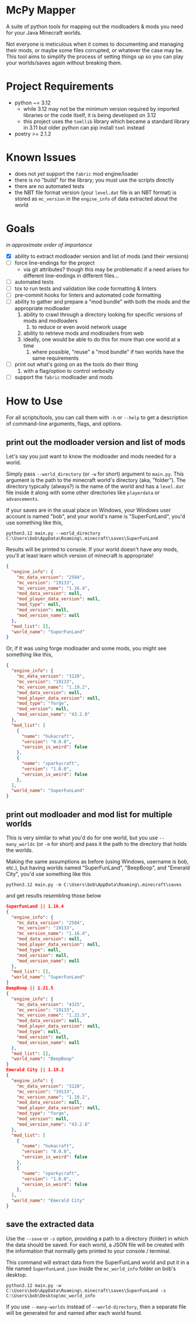 # McPy Mapper
A suite of python tools for mapping out the modloaders & mods you need for your Java Minecraft worlds.

Not everyone is meticulous when it comes to documenting and managing their mods, or maybe some files corrupted, or whatever the case may be.
This tool aims to simplify the process of setting things up so you can play your worlds/saves again without breaking them.

# Project Requirements
- python ~= 3.12
  - while 3.12 may not be the minimum version required by imported libraries or the code itself, it is being developed on 3.12
  - this project uses the `tomllib` library which became a standard library in 3.11 but older python can pip install `toml` instead
- poetry >= 2.1.2

# Known Issues
- does not _yet_ support the `fabric` mod engine/loader
- there is no "build" for the library; you must use the scripts directly
- there are no automated tests
- the NBT file format version (your `level.dat` file is an NBT format) is stored as `mc_version` in the `engine_info` of data extracted about the world

# Goals
_in approximate order of importance_

- [x] ability to extract modloader version and list of mods (and their versions)
- [ ] force line-endings for the project
  - via git attributes? though this may be problematic if a need arises for different line-endings in different files...
- [ ] automated tests
- [ ] tox to run tests and validation like code formatting & linters
- [ ] pre-commit hooks for linters and automated code formatting
- [ ] ability to gather and prepare a "mod bundle" with both the mods and the appropriate modloader 
   1. ability to crawl through a directory looking for specific versions of mods and modloaders 
      1. to reduce or even avoid network usage
   2. ability to retrieve mods and modloaders from web
   3. ideally, one would be able to do this for more than one world at a time
      1. where possible, "reuse" a "mod bundle" if two worlds have the same requirements 
- [ ] print out what's going on as the tools do their thing
   1. with a flag/option to control verbosity
- [ ] support the `fabric` modloader and mods

# How to Use
For all scripts/tools, you can call them with `-h` or `--help` to get a description of command-line arguments, flags, and options.

## print out the modloader version and list of mods
Let's say you just want to know the modloader and mods needed for a world.

Simply pass `--world_directory` (or `-w` for short) argument to `main.py`.
This argument is the path to the minecraft world's directory (aka, "folder").
The directory typically (always?) is the name of the world and has a `level.dat` file inside it along with some other directories like `playerdata` or `advancements`.

If your saves are in the usual place on Windows, 
your Windows user account is named "bob", 
and your world's name is "SuperFunLand",
you'd use something like this,
```shell
python3.12 main.py --world_directory C:\Users\bob\AppData\Roaming\.minecraft\saves\SuperFunLand
```

Results will be printed to console.
If your world doesn't have any mods, you'll at least learn which version of minecraft is appropriate!
```json lines
{
  "engine_info": {
    "mc_data_version": "2584",
    "mc_version": "19133",
    "mc_version_name": "1.16.4",
    "mod_data_version": null,
    "mod_player_data_version": null,
    "mod_type": null,
    "mod_version": null,
    "mod_version_name": null
  },
  "mod_list": [],
  "world_name": "SuperFunLand"
}
```

Or, if it was using forge modloader and some mods, you might see something like this,
```json lines
{
  "engine_info": {
    "mc_data_version": "3120",
    "mc_version": "19133",
    "mc_version_name": "1.19.2",
    "mod_data_version": null,
    "mod_player_data_version": null,
    "mod_type": "forge",
    "mod_version": null,
    "mod_version_name": "43.2.8"
  },
  "mod_list": [
    {
      "name": "hukacraft",
      "version": "0.0.8",
      "version_is_weird": false
    },
    {
      "name": "sparkycraft",
      "version": "1.0.0",
      "version_is_weird": false
    },
  ],
  "world_name": "SuperFunLand"
}
```

## print out modloader and mod list for multiple worlds
This is very similar to what you'd do for one world, but you use `--many_worlds` (or `-m` for short)
and pass it the path to the directory that holds the worlds.

Making the same assumptions as before (using Windows, username is bob, etc.),
but having worlds named "SuperFunLand", "BeepBoop", and "Emerald City",
you'd use something like this
```shell
python3.12 main.py -m C:\Users\bob\AppData\Roaming\.minecraft\saves
```
and get results resembling those below
```json lines
SuperFunLand || 1.16.4
{
  "engine_info": {
    "mc_data_version": "2584",
    "mc_version": "19133",
    "mc_version_name": "1.16.4",
    "mod_data_version": null,
    "mod_player_data_version": null,
    "mod_type": null,
    "mod_version": null,
    "mod_version_name": null
  },
  "mod_list": [],
  "world_name": "SuperFunLand"
}
BeepBoop || 1.21.5
{
  "engine_info": {
    "mc_data_version": "4325",
    "mc_version": "19133",
    "mc_version_name": "1.21.5",
    "mod_data_version": null,
    "mod_player_data_version": null,
    "mod_type": null,
    "mod_version": null,
    "mod_version_name": null
  },
  "mod_list": [],
  "world_name": "BeepBoop"
}
Emerald City || 1.19.2
{
  "engine_info": {
    "mc_data_version": "3120",
    "mc_version": "19133",
    "mc_version_name": "1.19.2",
    "mod_data_version": null,
    "mod_player_data_version": null,
    "mod_type": "forge",
    "mod_version": null,
    "mod_version_name": "43.2.8"
  },
  "mod_list": [
    {
      "name": "hukacraft",
      "version": "0.0.8",
      "version_is_weird": false
    },
    {
      "name": "sparkycraft",
      "version": "1.0.0",
      "version_is_weird": false
    },
  ],
  "world_name": "Emerald City"
}
```

## save the extracted data
Use the `--save` or `-s` option, providing a path to a directory (folder) in which the data should be saved.
For each world, a JSON file will be created with the information that normally gets printed to your console / terminal.

This command will extract data from the SuperFunLand world and put it in a file named `SuperFunLand.json` inside the `mc_world_info` folder on bob's desktop.
```shell
python3.12 main.py -w C:\Users\bob\AppData\Roaming\.minecraft\saves\SuperFunLand -s C:\Users\bob\Desktop\mc_world_info
```

If you use `--many-worlds` instead of `--world-directory`, then a separate file will be generated for and named after each world found.
